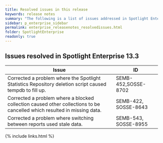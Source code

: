 ```yaml
---
title: Resolved issues in this release
keywords: release notes
summary: "The following is a list of issues addressed in Spotlight Enterprise 13.3"
sidebar: p_enterprise_sidebar
permalink: enterprise_releasenotes_resolvedissues.html
folder: SpotlightEnterprise
readonly: true
---
```




## Issues resolved in Spotlight Enterprise 13.3

Issue | ID
------|---
Corrected a problem where the Spotlight Statistics Repository deletion script caused tempdb to fill up. | SEMB-452,SOSSE-8702
Corrected a problem where a blocked collection caused other collections to be cancelled which resulted in missing data. | SEMB-422, SOSSE-8643
Corrected a problem where switching between reports used stale data. | SEMB-543, SOSSE-8955
{% include links.html %}
